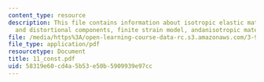 ```yaml
---
content_type: resource
description: This file contains information about isotropic elastic materials, hydrostatic
  and distortional components, finite strain model, andanisotropic materials.
file: /media/https%3A/open-learning-course-data-rc.s3.amazonaws.com/3-91-mechanical-behavior-of-plastics-spring-2007/58319e60cd4a5b53e50b5909939e97cc_11_const.pdf
file_type: application/pdf
resourcetype: Document
title: 11_const.pdf
uid: 58319e60-cd4a-5b53-e50b-5909939e97cc
---
```

